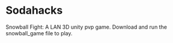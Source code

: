 # Sodahacks
Snowball Fight: A LAN 3D unity pvp game.
Download and run the snowball_game file to play.
